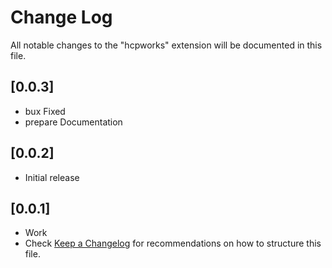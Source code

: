 # Change Log

All notable changes to the "hcpworks" extension will be documented in this file.

## [0.0.3]

- bux Fixed
- prepare Documentation

## [0.0.2]

- Initial release

## [0.0.1]

- Work
- Check [Keep a Changelog](http://keepachangelog.com/) for recommendations on how to structure this file.
